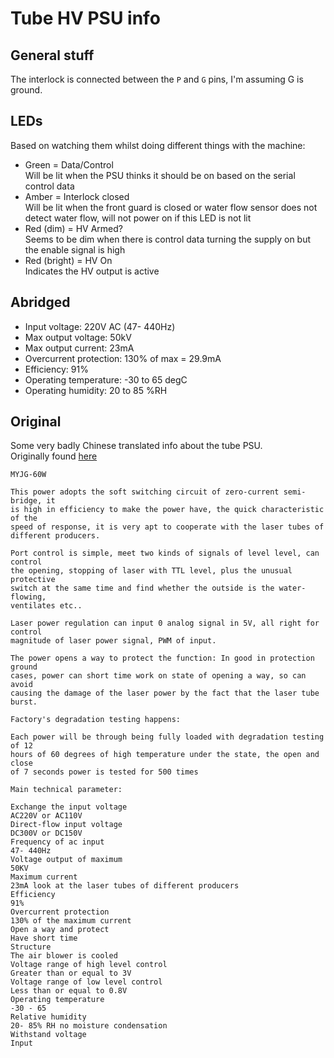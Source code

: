 Tube HV PSU info
================

General stuff
-------------

The interlock is connected between the ```P``` and ```G``` pins, I'm assuming G is ground.

LEDs
----

Based on watching them whilst doing different things with the machine:

*  Green = Data/Control   
   Will be lit when the PSU thinks it should be on based on the serial control
   data
*  Amber = Interlock closed   
   Will be lit when the front guard is closed or water flow sensor does not
   detect water flow, will not power on if this LED is not lit
*  Red (dim) = HV Armed?   
   Seems to be dim when there is control data turning the supply on but the
   enable signal is high
*  Red (bright) = HV On   
   Indicates the HV output is active

Abridged
--------

*  Input voltage: 220V AC (47- 440Hz)
*  Max output voltage: 50kV
*  Max output current: 23mA
*  Overcurrent protection: 130% of max = 29.9mA
*  Efficiency: 91%
*  Operating temperature: -30 to 65 degC
*  Operating humidity: 20 to 85 %RH

Original
--------

Some very badly Chinese translated info about the tube PSU.   
Originally found [here](http://zevele.com/201304/carbon-dioxide-laser-power-myjg-60w.html)

```
MYJG-60W

This power adopts the soft switching circuit of zero-current semi-bridge, it   
is high in efficiency to make the power have, the quick characteristic of the   
speed of response, it is very apt to cooperate with the laser tubes of   
different producers.

Port control is simple, meet two kinds of signals of level level, can control   
the opening, stopping of laser with TTL level, plus the unusual protective   
switch at the same time and find whether the outside is the water-flowing,   
ventilates etc..

Laser power regulation can input 0 analog signal in 5V, all right for control   
magnitude of laser power signal, PWM of input.

The power opens a way to protect the function: In good in protection ground   
cases, power can short time work on state of opening a way, so can avoid   
causing the damage of the laser power by the fact that the laser tube burst.

Factory's degradation testing happens:

Each power will be through being fully loaded with degradation testing of 12   
hours of 60 degrees of high temperature under the state, the open and close   
of 7 seconds power is tested for 500 times

Main technical parameter:

Exchange the input voltage 
AC220V or AC110V 
Direct-flow input voltage 
DC300V or DC150V 
Frequency of ac input 
47- 440Hz 
Voltage output of maximum 
50KV 
Maximum current 
23mA look at the laser tubes of different producers 
Efficiency 
91% 
Overcurrent protection 
130% of the maximum current 
Open a way and protect 
Have short time 
Structure 
The air blower is cooled 
Voltage range of high level control 
Greater than or equal to 3V 
Voltage range of low level control 
Less than or equal to 0.8V 
Operating temperature 
-30 - 65 
Relative humidity 
20- 85% RH no moisture condensation 
Withstand voltage 
Input
```
